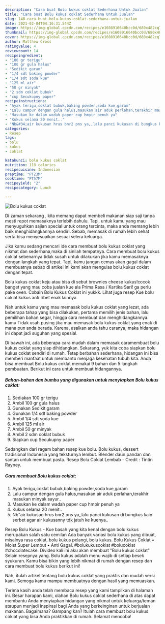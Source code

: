 ```yaml
---
description: "Cara buat Bolu kukus coklat Sederhana Untuk Jualan"
title: "Cara buat Bolu kukus coklat Sederhana Untuk Jualan"
slug: 148-cara-buat-bolu-kukus-coklat-sederhana-untuk-jualan
date: 2021-02-04T04:16:31.544Z
image: https://img-global.cpcdn.com/recipes/e1608916640bcc0d/680x482cq70/bolu-kukus-coklat-foto-resep-utama.jpg
thumbnail: https://img-global.cpcdn.com/recipes/e1608916640bcc0d/680x482cq70/bolu-kukus-coklat-foto-resep-utama.jpg
cover: https://img-global.cpcdn.com/recipes/e1608916640bcc0d/680x482cq70/bolu-kukus-coklat-foto-resep-utama.jpg
author: Matthew Cross
ratingvalue: 4
reviewcount: 14
recipeingredient:
- "100 gr terigu"
- "100 gr gula halus"
- "Sedikit garam"
- "1/4 sdt baking powder"
- "1/4 sdt soda kue"
- "125 ml air"
- "50 gr minyak"
- "2 sdm coklat bubuk"
- "cup Secukupny paper"
recipeinstructions:
- "Ayak terigu,coklat bubuk,baking powder,soda kue,garam"
- "Lalu campur dengan gula halus,masukan air aduk perlahan,terakhir masukan minyak sayur.."
- "Masukan ke dalam wadah paper cup hmpir penuh ya"
- "Kukus selama 20 menit.."
- "Nb&#34;air kukusan hrus bnr2 pns ya,,lalu panci kukusan di bungkus kain serbet agar air kukusanny tdk jatuh ke kuenya.."
categories:
- Resep
tags:
- bolu
- kukus
- coklat

katakunci: bolu kukus coklat 
nutrition: 118 calories
recipecuisine: Indonesian
preptime: "PT23M"
cooktime: "PT57M"
recipeyield: "2"
recipecategory: Lunch

---
```



![Bolu kukus coklat](https://img-global.cpcdn.com/recipes/e1608916640bcc0d/680x482cq70/bolu-kukus-coklat-foto-resep-utama.jpg)

Di zaman  sekarang , kita memang dapat membeli makanan siap saji tanpa mesti repot memasaknya terlebih dahulu. Tapi, untuk kamu yang mau menyuguhkan sajian special untuk orang tercinta, maka anda memang lebih baik menghidangkannya sendiri. Sebab, memasak di rumah lebih sehat serta bisa menyesuaikan sesuai selera keluarga.

Jika kamu sedang mencari ide cara membuat bolu kukus coklat yang nikmat dan sederhana,maka di sinilah tempatnya. Cara membuat bolu kukus coklat  sebenarnya tidak susah untuk dilakukan jika kamu memasaknya dengan langkah yang tepat. Tapi, kamu jangan cemas akan gagal dalam membuatnya 
sebab di artikel ini kami akan mengulas bolu kukus coklat dengan tepat.  

Bolu kukus coklat keju atau bisa di sebut brownies cheese kukus!cocok banget yang mau coba jualan kue ala Prima Rasa / Kartika Sari! ga perlu pake oven. Cobain Bolu Kukus Coklat ini yukkk. Lihat juga resep Kue bolu coklat kukus anti ribet enak lainnya.

Nah untuk kamu yang mau memasak bolu kukus coklat yang lezat, ada beberapa tahap yang bisa dilakukan, pertama memilih jenis bahan, lalu pemilihan bahan segar, hingga cara membuat dan menghidangkannya. kamu Tidak usah pusing jika mau memasak bolu kukus coklat yang enak di mana pun anda berada. Karena, asalkan anda  tahu caranya, maka hidangan ini dapat jadi suguhan yang spesial.

Di bawah ini, ada beberapa cara mudah dalam memasak caramembuat bolu kukus coklat yang siap dihidangkan. Sekarang, yuk kita coba siapkan bolu kukus coklat sendiri di rumah. Tetap berbahan sederhana, hidangan ini bisa memberi manfaat untuk membantu menjaga kesehatan tubuh kita. Anda bisa membuat Bolu kukus coklat memakai 9 bahan dan 5 langkah pembuatan. Berikut ini cara untuk membuat hidangannya.

<!--inarticleads1-->

##### Bahan-bahan dan bumbu yang digunakan untuk menyiapkan Bolu kukus coklat:

1. Sediakan 100 gr terigu
1. Ambil 100 gr gula halus
1. Gunakan Sedikit garam
1. Gunakan 1/4 sdt baking powder
1. Ambil 1/4 sdt soda kue
1. Ambil 125 ml air
1. Ambil 50 gr minyak
1. Ambil 2 sdm coklat bubuk
1. Siapkan cup Secukupny paper


Sedangkan dari ragam bahan resep kue bolu. Bolu kukus, dessert tradisional Indonesia yang teksturnya lembut. Blender daun pandan dan santan untuk membuat pasta. Resep Bolu Coklat Lembab - Credit : Tintin Rayney. 

<!--inarticleads2-->

##### Cara membuat Bolu kukus coklat:

1. Ayak terigu,coklat bubuk,baking powder,soda kue,garam
1. Lalu campur dengan gula halus,masukan air aduk perlahan,terakhir masukan minyak sayur..
1. Masukan ke dalam wadah paper cup hmpir penuh ya
1. Kukus selama 20 menit..
1. Nb&#34;air kukusan hrus bnr2 pns ya,,lalu panci kukusan di bungkus kain serbet agar air kukusanny tdk jatuh ke kuenya..


Resep Bolu Kukus - Kue basah yang kita kenal dengan bolu kukus merupakan salah satu cemilan Ada banyak variasi bolu kukus yang dibuat, misalnya rasa coklat, bolu kukus pelangi, bolu kukus. Bolu Kukus Coklat • Moist Super Lembut • Anti Gagal. #bolukukuscoklat #bolucoklat #chocolatecake. Divideo kali ini aku akan membuat &#34;Bolu kukus coklat&#34; Selain resepnya yang. Bolu kukus adalah menu wajib di setiap besek syukuran. Kamu bisa bikin yang lebih nikmat di rumah dengan resep dan cara membuat bolu kukus berikut ini! 

Nah, itulah artikel tentang  bolu kukus coklat  yang praktis dan mudah versi kami. Semoga kamu mampu membuatnya dengan hasil yang memuaskan. 

Terima kasih anda telah membaca resep yang kami tampilkan di halaman ini. Besar harapan kami, olahan  Bolu kukus coklat sederhana di atas dapat membantu Anda menyiapkan hidangan yang nikmat untuk keluarga/teman ataupun menjadi inspirasi bagi Anda yang berkeinginan untuk berjualan makanan. Bagaimana? Gampang kan? Itulah cara membuat bolu kukus coklat yang bisa Anda praktikkan di rumah. Selamat mencoba!

